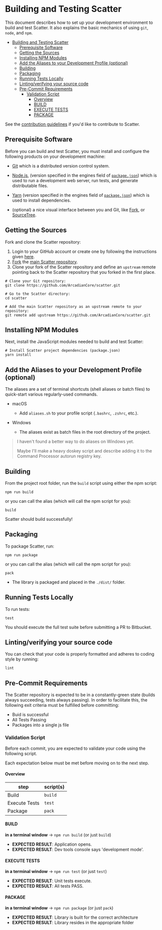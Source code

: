 # Building and Testing Scatter

This document describes how to set up your development environment to build and test Scatter.
It also explains the basic mechanics of using `git`, `node`, and `npm`.

- [Building and Testing Scatter](#building-and-testing-scatter)
  - [Prerequisite Software](#prerequisite-software)
  - [Getting the Sources](#getting-the-sources)
  - [Installing NPM Modules](#installing-npm-modules)
  - [Add the Aliases to your Development Profile (optional)](#add-the-aliases-to-your-development-profile-optional)
  - [Building](#building)
  - [Packaging](#packaging)
  - [Running Tests Locally](#running-tests-locally)
  - [Linting/verifying your source code](#lintingverifying-your-source-code)
  - [Pre-Commit Requirements](#pre-commit-requirements)
    - [Validation Script](#validation-script)
      - [Overview](#overview)
      - [BUILD](#build)
      - [EXECUTE TESTS](#execute-tests)
      - [PACKAGE](#package)

See the [contribution guidelines](https://github.com/ArcadianCore/scatter/src/master/CONTRIBUTING.md)
if you'd like to contribute to Scatter.

## Prerequisite Software

Before you can build and test Scatter, you must install and configure the
following products on your development machine:

- [Git](http://git-scm.com) which is a distributed version control system.

- [Node.js](http://nodejs.org), (version specified in the engines field of [`package.json`](../package.json)) which is used to run a development web server,
  run tests, and generate distributable files.

- [Yarn](https://yarnpkg.com) (version specified in the engines field of [`package.json`](../package.json)) which is used to install dependencies.

- (optional) a nice visual interface between you and Git, like [Fork](https://fork.dev), or [SourceTree](https://www.sourcetreeapp.com/).

## Getting the Sources

Fork and clone the Scatter repository:

1. Login to your GitHub account or create one by following the instructions given
   [here](https://github.com/join).
2. [Fork](https://confluence.atlassian.com/bitbucket/forking-a-repository-221449527.html) the [main Scatter
   repository](https://github.com/ArcadianCore/scatter).
3. Clone your fork of the Scatter repository and define an `upstream` remote pointing back to
   the Scatter repository that you forked in the first place.

```shell
# Clone your Git repository:
git clone https://github.com/ArcadianCore/scatter.git

# Go to the Scatter directory:
cd scatter

# Add the main Scatter repository as an upstream remote to your repository:
git remote add upstream https://github.com/ArcadianCore/scatter.git
```

## Installing NPM Modules

Next, install the JavaScript modules needed to build and test Scatter:

```shell
# Install Scatter project dependencies (package.json)
yarn install
```

## Add the Aliases to your Development Profile (optional)

The aliases are a set of terminal shortcuts (shell aliases or batch files) to quick-start various regularly-used commands.

- macOS
  - Add `aliases.sh` to your profile script (`.bashrc`, `.zshrc`, etc.).
  
- Windows
  - The aliases exist as batch files in the root directory of the project.

>I haven't found a better way to do aliases on Windows yet.
>
>Maybe I'll make a heavy doskey script and describe adding it to the Command Processor autorun registry key.

## Building

From the project root folder, run the `build` script using either the npm script:

```shell
npm run build
```

or you can call the alias (which will call the npm script for you):

```shell
build
```

Scatter should build successfully!

## Packaging

To package Scatter, run:

```shell
npm run package
```

or you can call the alias (which will call the npm script for you):

```shell
pack
```

- The library is packaged and placed in the `./dist/` folder.

## Running Tests Locally

To run tests:

```shell
test
```

You should execute the full test suite before submitting a PR to Bitbucket.

## Linting/verifying your source code

You can check that your code is properly formatted and adheres to coding style by running:

``` shell
lint
```

## Pre-Commit Requirements

The Scatter repository is expected to be in a constantly-green state (builds always succeeding, tests always passing).
In order to facilitate this, the following exit criteria must be fulfilled before committing:

* Buid is successful
* All Tests Passing
* Packages into a single js file

### Validation Script

Before each commit, you are expected to validate your code using the following script.

Each expectation below must be met before moving on to the next step.

#### Overview

| step          | script(s) |
| ------------- | --------- |
| Build         | `build`   |
| Execute Tests | `test`    |
| Package       | `pack`    |

#### BUILD

**in a terminal window** -> `npm run build` (or just `build`)

- **EXPECTED RESULT**: Application opens.
- **EXPECTED RESULT**: Dev tools console says 'development mode'.

#### EXECUTE TESTS

**in a terminal window** -> `npm run test` (or just `test`)  

- **EXPECTED RESULT**: Unit tests execute.
- **EXPECTED RESULT**: All tests PASS.

#### PACKAGE

**in a terminal window** -> `npm run package` (or just `pack`)

- **EXPECTED RESULT**: Library is built for the correct architecture
- **EXPECTED RESULT**: Library resides in the appropriate folder
